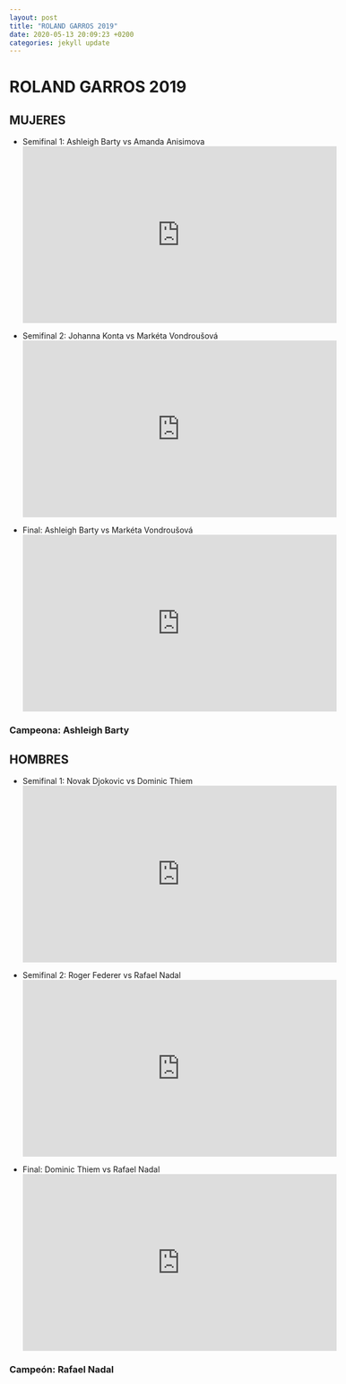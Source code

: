 ```yaml
---
layout: post
title: "ROLAND GARROS 2019"
date: 2020-05-13 20:09:23 +0200
categories: jekyll update
---
```


# ROLAND GARROS 2019

## MUJERES

- Semifinal 1: Ashleigh Barty vs Amanda Anisimova <iframe width="560" height="315" src="https://www.youtube.com/embed/1LfzN3yFTLA" frameborder="0" allow="accelerometer; autoplay; encrypted-media; gyroscope; picture-in-picture" allowfullscreen></iframe>

- Semifinal 2: Johanna Konta vs Markéta Vondroušová <iframe width="560" height="315" src="https://www.youtube.com/embed/lbfsMSmiT8g" frameborder="0" allow="accelerometer; autoplay; encrypted-media; gyroscope; picture-in-picture" allowfullscreen></iframe>

- Final: Ashleigh Barty vs Markéta Vondroušová <iframe width="560" height="315" src="https://www.youtube.com/embed/w1cIXHY7p0Y" frameborder="0" allow="accelerometer; autoplay; encrypted-media; gyroscope; picture-in-picture" allowfullscreen></iframe>

### Campeona: Ashleigh Barty

## HOMBRES

- Semifinal 1: Novak Djokovic vs Dominic Thiem <iframe width="560" height="315" src="https://www.youtube.com/embed/EnPIQdtNbx8" frameborder="0" allow="accelerometer; autoplay; encrypted-media; gyroscope; picture-in-picture" allowfullscreen></iframe>

- Semifinal 2: Roger Federer vs Rafael Nadal <iframe width="560" height="315" src="https://www.youtube.com/embed/RXwpInXtRT8" frameborder="0" allow="accelerometer; autoplay; encrypted-media; gyroscope; picture-in-picture" allowfullscreen></iframe>

- Final: Dominic Thiem vs Rafael Nadal <iframe width="560" height="315" src="https://www.youtube.com/embed/bjjJnuPReVY" frameborder="0" allow="accelerometer; autoplay; encrypted-media; gyroscope; picture-in-picture" allowfullscreen></iframe>

### Campeón: Rafael Nadal
